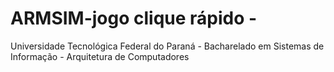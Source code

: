 # ARMSIM-jogo clique rápido - 
Universidade Tecnológica Federal do Paraná - 
Bacharelado em Sistemas de Informação - 
Arquitetura de Computadores
